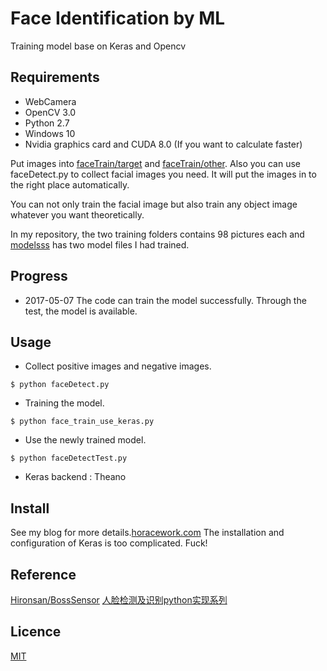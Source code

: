 # Face Identification by ML

Training model base on Keras and Opencv


## Requirements

* WebCamera
* OpenCV 3.0
* Python 2.7
* Windows 10
* Nvidia graphics card and CUDA 8.0 (If you want to calculate faster)

Put images into [faceTrain/target](https://github.com/horacework/FaceIdentification/tree/master/faceTrain/target) and [faceTrain/other](https://github.com/horacework/FaceIdentification/tree/master/faceTrain/other).
Also you can use faceDetect.py to collect facial images you need. It will put the images in to the right place automatically.

You can not only train the facial image but also train any object image whatever you want theoretically.

In my repository, the two training folders contains 98 pictures each and [modelsss](https://github.com/horacework/FaceIdentification/tree/master/modelsss) has two model files I had trained.

## Progress
* 2017-05-07 The code can train the model successfully. Through the test, the model is available.

## Usage
* Collect positive images and negative images.

```
$ python faceDetect.py
```


* Training the model.

```
$ python face_train_use_keras.py
```

* Use the newly trained model.

```
$ python faceDetectTest.py
```

* Keras backend : Theano

## Install
See my blog for more details.[horacework.com](http://horacwork.com)
The installation and configuration of Keras is too complicated. Fuck!

## Reference
[Hironsan/BossSensor](https://github.com/Hironsan/BossSensor)
[人脸检测及识别python实现系列](http://www.cnblogs.com/neo-T/p/6477378.html)

## Licence
[MIT](https://github.com/horacework/FaceIdentification/blob/master/LICENSE)
